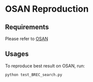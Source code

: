 # OSAN Reproduction

## Requirements

Please refer to [OSAN](https://github.com/chendiqian/OSAN)

## Usages

To reproduce best result on OSAN, run:

```bash
python test_BREC_search.py
```

